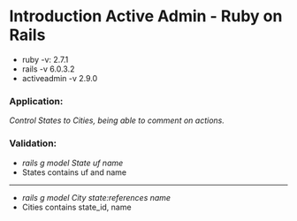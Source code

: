 # Introduction Active Admin - Ruby on Rails

* ruby -v: 2.7.1
* rails -v 6.0.3.2
* activeadmin -v 2.9.0

### Application: 
_Control States to Cities, being able to comment on actions._

### Validation:
* _rails g model State uf name_
* States contains uf and name
----
* _rails g model City state:references name_
* Cities contains state_id, name
